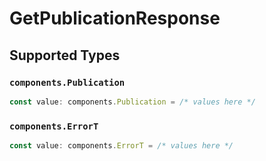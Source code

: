 # GetPublicationResponse


## Supported Types

### `components.Publication`

```typescript
const value: components.Publication = /* values here */
```

### `components.ErrorT`

```typescript
const value: components.ErrorT = /* values here */
```


